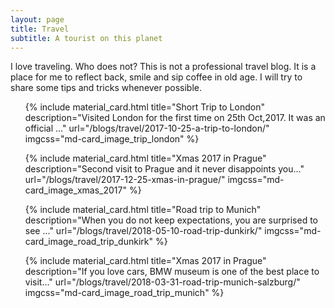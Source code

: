 ```yaml
---
layout: page
title: Travel
subtitle: A tourist on this planet
---
```


I love traveling. Who does not? This is not a professional travel blog. It is a place for me to reflect back, smile and sip coffee in old age. I will try to share some tips and tricks whenever possible.

<ul class="grid-two">

{% include material_card.html title="Short Trip to London" description="Visited London for the first time on 25th Oct,2017. It was an official ..."
 url="/blogs/travel/2017-10-25-a-trip-to-london/"
imgcss="md-card_image_trip_london"
 %}

{% include material_card.html title="Xmas 2017 in Prague" description="Second visit to Prague and it never disappoints you..."
 url="/blogs/travel/2017-12-25-xmas-in-prague/"
imgcss="md-card_image_xmas_2017"
 %}

</ul>

<ul class="grid-two">

{% include material_card.html title="Road trip to Munich" description="When you do not keep expectations, you are surprised to see ..."
 url="/blogs/travel/2018-05-10-road-trip-dunkirk/"
imgcss="md-card_image_road_trip_dunkirk"
 %}


{% include material_card.html title="Xmas 2017 in Prague" description="If you love cars, BMW museum is one of the best place to visit..."
 url="/blogs/travel/2018-03-31-road-trip-munich-salzburg/"
imgcss="md-card_image_road_trip_munich"
 %}
</ul>